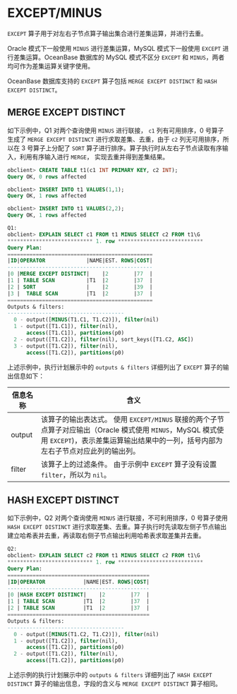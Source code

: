 # EXCEPT/MINUS

`EXCEPT` 算子用于对左右子节点算子输出集合进行差集运算，并进行去重。

Oracle 模式下一般使用 `MINUS` 进行差集运算，MySQL 模式下一般使用 `EXCEPT` 进行差集运算。OceanBase 数据库的 MySQL 模式不区分 `EXCEPT` 和 `MINUS`，两者均可作为差集运算关键字使用。

OceanBase 数据库支持的 `EXCEPT` 算子包括 `MERGE EXCEPT DISTINCT` 和 `HASH EXCEPT DISTINCT`。

## MERGE EXCEPT DISTINCT

如下示例中，Q1 对两个查询使用 `MINUS` 进行联接， `c1` 列有可用排序，0 号算子生成了 `MERGE EXCEPT DISTINCT` 进行求取差集、去重，由于 `c2` 列无可用排序，所以在 3 号算子上分配了 `SORT` 算子进行排序。算子执行时从左右子节点读取有序输入，利用有序输入进行 `MERGE`， 实现去重并得到差集结果。

```sql
obclient> CREATE TABLE t1(c1 INT PRIMARY KEY, c2 INT);
Query OK, 0 rows affected 

obclient> INSERT INTO t1 VALUES(1,1);
Query OK, 1 rows affected 

obclient> INSERT INTO t1 VALUES(2,2);
Query OK, 1 rows affected 

Q1: 
obclient> EXPLAIN SELECT c1 FROM t1 MINUS SELECT c2 FROM t1\G
*************************** 1. row ***************************
Query Plan:
==============================================
|ID|OPERATOR             |NAME|EST. ROWS|COST|
----------------------------------------------
|0 |MERGE EXCEPT DISTINCT|    |2        |77  |
|1 | TABLE SCAN          |T1  |2        |37  |
|2 | SORT                |    |2        |39  |
|3 |  TABLE SCAN         |T1  |2        |37  |
==============================================
Outputs & filters: 
-------------------------------------
  0 - output([MINUS(T1.C1, T1.C2)]), filter(nil)
  1 - output([T1.C1]), filter(nil), 
      access([T1.C1]), partitions(p0)
  2 - output([T1.C2]), filter(nil), sort_keys([T1.C2, ASC])
  3 - output([T1.C2]), filter(nil), 
      access([T1.C2]), partitions(p0)
```

上述示例中，执行计划展示中的 `outputs & filters` 详细列出了 `EXCEPT` 算子的输出信息如下：

| **信息名称** |                                                           **含义**                                                                  |
|----------|-----------------------------------------------------------------------------------------------------------------------------------------|
| output   | 该算子的输出表达式。 使用 `EXCEPT/MINUS` 联接的两个子节点算子对应输出（Oracle 模式使用 `MINUS`，MySQL 模式使用 `EXCEPT`)，表示差集运算输出结果中的一列，括号内部为左右子节点对应此列的输出列。 |
| filter   | 该算子上的过滤条件。 由于示例中 `EXCEPT` 算子没有设置 `filter`，所以为 `nil`。        |

## HASH EXCEPT DISTINCT

如下示例中，Q2 对两个查询使用 `MINUS` 进行联接，不可利用排序，0 号算子使用 `HASH EXCEPT DISTINCT` 进行求取差集、去重。算子执行时先读取左侧子节点输出建立哈希表并去重，再读取右侧子节点输出利用哈希表求取差集并去重。

```sql
Q2: 
obclient> EXPLAIN SELECT c2 FROM t1 MINUS SELECT c2 FROM t1\G
*************************** 1. row ***************************
Query Plan:
=============================================
|ID|OPERATOR            |NAME|EST. ROWS|COST|
---------------------------------------------
|0 |HASH EXCEPT DISTINCT|    |2        |77  |
|1 | TABLE SCAN         |T1  |2        |37  |
|2 | TABLE SCAN         |T1  |2        |37  |
=============================================
Outputs & filters: 
-------------------------------------
  0 - output([MINUS(T1.C2, T1.C2)]), filter(nil)
  1 - output([T1.C2]), filter(nil), 
      access([T1.C2]), partitions(p0)
  2 - output([T1.C2]), filter(nil), 
      access([T1.C2]), partitions(p0)
```

上述示例的执行计划展示中的 `outputs & filters` 详细列出了 `HASH EXCEPT DISTINCT` 算子的输出信息，字段的含义与 `MERGE EXCEPT DISTINCT` 算子相同。
